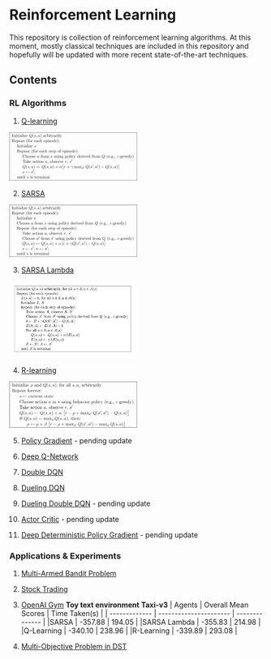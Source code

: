 # Reinforcement Learning

This repository is collection of reinforcement learning algorithms. At this moment, mostly classical techniques are included in this repository and hopefully will be updated with more recent state-of-the-art techniques.

## Contents

### RL Algorithms

 1. [Q-learning](Q-learning)
<img alt="Q-Learning" width="50%" src="/img/Q-Learning_pseudo.png">

 2. [SARSA](SARSA)
<img alt="SARSA" width="50%" src="/img/SARSA_pseudo.png">

 3. [SARSA Lambda](SARSA_Lambda)
<img alt="SARSA Lambda" width="50%" src="/img/SARSAlambda_pseudo.png">

 4. [R-learning](R-learning)
<img alt="R-Learning" width="50%" src="/img/R-Learning_pseudo.png">

 5. [Policy Gradient](Policy_Gradient) - pending update

 6. [Deep Q-Network](Deep_Q-Network)

 7. [Double DQN](Double_DQN)

 8. [Dueling DQN](Dueling_DQN)

 9. [Dueling Double DQN](Dueling_Double_DQN) - pending update

 10. [Actor Critic](Actor-Critic) - pending update

 11. [Deep Deterministic Policy Gradient](DDPG) - pending update


### Applications & Experiments

 1. [Multi-Armed Bandit Problem](Multi-Armed_Bandit)
 2. [Stock Trading](DRL_Stock_Trading_TF2)
 3. [OpenAI Gym](RL_Comparison_Performances_Gym)
**Toy text environment**
**Taxi-v3**
| Agents        | Overall Mean Scores	 |  Time Taken(s) |
| ------------- | ---------------------- | -------------- |
|SARSA		|     	-357.88		 |     194.05	  |
|SARSA Lambda	|     	-355.83		 |     214.98	  |
|Q-Learning	|     	-340.10		 |     238.96	  |
|R-Learning	|     	-339.89		 |     293.08	  |

 4. [Multi-Objective Problem in DST](Multi-Objective_Q-learning_DST)
